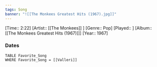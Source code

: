 ```yaml
---
tags: Song  
banner: "![[The Monkees Greatest Hits (1967).jpg]]"
---
```

[Time:: 2:22]
[Artist:: [[The Monkees]] ]
[Genre:: Pop]
[Played:: ]
[Album:: [[The Monkees Greatest Hits (1967)]]]
[Year:: 1967]
### Dates
````dataview
TABLE Favorite_Song
WHERE Favorite_Song = [[Valleri]]
````